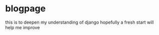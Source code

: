 # blogpage
this is to deepen my understanding of django
hopefully a fresh start will help me improve